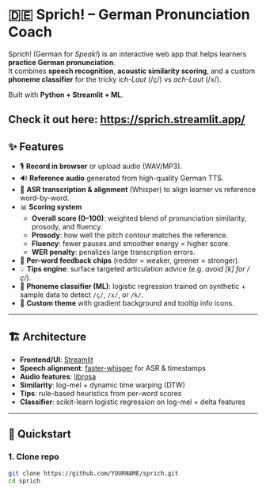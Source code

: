 # 🇩🇪 Sprich! – German Pronunciation Coach

Sprich! (German for *Speak!*) is an interactive web app that helps learners **practice German pronunciation**.  
It combines **speech recognition**, **acoustic similarity scoring**, and a custom **phoneme classifier** for the tricky *ich-Laut* (/ç/) vs *ach-Laut* (/x/).

Built with **Python + Streamlit + ML**.

Check it out here: https://sprich.streamlit.app/
---

## ✨ Features
- 🎙️ **Record in browser** or upload audio (WAV/MP3).  
- 🔊 **Reference audio** generated from high-quality German TTS.  
- 📝 **ASR transcription & alignment** (Whisper) to align learner vs reference word-by-word.  
- 📊 **Scoring system**
  - **Overall score (0–100)**: weighted blend of pronunciation similarity, prosody, and fluency.  
  - **Prosody**: how well the pitch contour matches the reference.  
  - **Fluency**: fewer pauses and smoother energy = higher score.  
  - **WER penalty**: penalizes large transcription errors.  
- 🌈 **Per-word feedback chips** (redder = weaker, greener = stronger).  
- 💡 **Tips engine**: surface targeted articulation advice (e.g. *avoid [k] for /ç/*).  
- 🧠 **Phoneme classifier (ML)**: logistic regression trained on synthetic + sample data to detect `/ç/`, `/x/`, or `/k/`.  
- 🎨 **Custom theme** with gradient background and tooltip info icons.

---

## 🏗️ Architecture
- **Frontend/UI**: [Streamlit](https://streamlit.io/)  
- **Speech alignment**: [faster-whisper](https://github.com/guillaumekln/faster-whisper) for ASR & timestamps  
- **Audio features**: [librosa](https://librosa.org/)  
- **Similarity**: log-mel + dynamic time warping (DTW)  
- **Tips**: rule-based heuristics from per-word scores  
- **Classifier**: scikit-learn logistic regression on log-mel + delta features  

---

## 🚀 Quickstart

### 1. Clone repo
```bash
git clone https://github.com/YOURNAME/sprich.git
cd sprich
